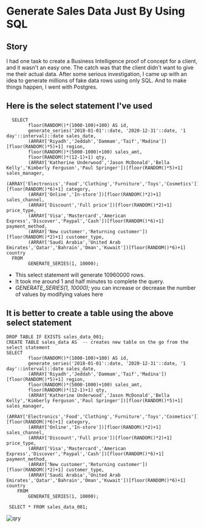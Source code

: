 # Generate Sales Data Just By Using SQL

## Story
<p>
I had one task to create a Business Intelligence proof of concept for a client, and it wasn't an easy one. The catch was that the client didn't want to give me their actual data. After some serious investigation, I came up with an idea to generate millions of fake data rows using only SQL. And to make things happen, I went with Postgres.
</p>

## Here is the select statement I've used

```
  SELECT
        floor(RANDOM()*(1000-100)+100) AS id,
        generate_series('2018-01-01'::date, '2020-12-31'::date, '1 day'::interval)::date sales_date,
        (ARRAY['Riyadh','Jeddah','Dammam','Taif','Madina'])[floor(RANDOM()*5)+1] region,
        floor(RANDOM()*(5000-1000)+100) sales_amt,
        floor(RANDOM()*(12-1)+1) qty,
        (ARRAY['Katherine Underwood','Jason McDonald','Bella Kelly','Kimberly Ferguson','Paul Springer'])[floor(RANDOM()*5)+1] sales_manager,
        (ARRAY['Electronics','Food','Clothing','Furniture','Toys','Cosmetics'])[floor(RANDOM()*6)+1] category,
        (ARRAY['Online','In-store'])[floor(RANDOM()*2)+1] sales_channel,
        (ARRAY['Discount','Full price'])[floor(RANDOM()*2)+1] price_type,
        (ARRAY['Visa','Mastercard','American Express','Discover','Paypal','Cash'])[floor(RANDOM()*6)+1] payment_method,
        (ARRAY['New customer','Returning customer'])[floor(RANDOM()*2)+1] customer_type,
        (ARRAY['Saudi Arabia','United Arab Emirates','Qatar','Bahrain','Oman','Kuwait'])[floor(RANDOM()*6)+1] country
  FROM 
        GENERATE_SERIES(1, 10000);
```

  * This select statement will generate 10960000 rows. 
  * It took me around 1 and half minutes to complete the query.  
  *  *GENERATE_SERIES(1, 10000);* you can increase or decrease the number of values by modifying values here


## It is better to create a table using the above select statement

```
DROP TABLE IF EXISTS sales_data_001;
CREATE TABLE sales_data AS  -- creates new table on the go from the select statement 
SELECT
        floor(RANDOM()*(1000-100)+100) AS id,
        generate_series('2018-01-01'::date, '2020-12-31'::date, '1 day'::interval)::date sales_date,
        (ARRAY['Riyadh','Jeddah','Dammam','Taif','Madina'])[floor(RANDOM()*5)+1] region,
        floor(RANDOM()*(5000-1000)+100) sales_amt,
        floor(RANDOM()*(12-1)+1) qty,
        (ARRAY['Katherine Underwood','Jason McDonald','Bella Kelly','Kimberly Ferguson','Paul Springer'])[floor(RANDOM()*5)+1] sales_manager,
        (ARRAY['Electronics','Food','Clothing','Furniture','Toys','Cosmetics'])[floor(RANDOM()*6)+1] category,
        (ARRAY['Online','In-store'])[floor(RANDOM()*2)+1] sales_channel,
        (ARRAY['Discount','Full price'])[floor(RANDOM()*2)+1] price_type,
        (ARRAY['Visa','Mastercard','American Express','Discover','Paypal','Cash'])[floor(RANDOM()*6)+1] payment_method,
        (ARRAY['New customer','Returning customer'])[floor(RANDOM()*2)+1] customer_type,
        (ARRAY['Saudi Arabia','United Arab Emirates','Qatar','Bahrain','Oman','Kuwait'])[floor(RANDOM()*6)+1] country
	FROM 
        GENERATE_SERIES(1, 10000);

 SELECT * FROM sales_data_001;       

```

![qry](https://user-images.githubusercontent.com/15865285/231485244-5cf21e21-b68a-4d57-bfae-5db9534ce360.png)

